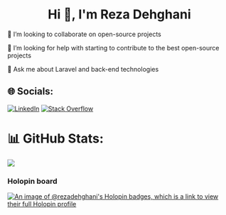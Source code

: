 <h1 align="center">Hi 👋, I'm Reza Dehghani</h1>

<!--
**hirezadehghani/hirezadehghani** is a ✨ _special_ ✨ repository because its `README.md` (this file) appears on your GitHub profile.
- 🔭 I’m currently working on ...
Thanks for visiting my Github profile, I love to solve world problems with programming. I am working hard on software engineering methodologies and software modeling.
-->
<!--
 🌱 I’m currently learning Laravel, 
 [![](https://visitcount.itsvg.in/api?id=hirezadehghani&label=Profile%20Views&color=2&icon=0&pretty=true)](https://visitcount.itsvg.in)
 -->
 
 👯 I’m looking to collaborate on open-source projects
 
 🤔 I’m looking for help with starting to contribute to the best open-source projects
 
 💬 Ask me about Laravel and back-end technologies

<!--
 📫 How to reach me:
 
 My website: **https://hireza.ir**
 
 My email: **hello.dehghani@gmail.com**

<h3 align="center">Connect with me:</h3>
<p align="center">
<a href="https://www.linkedin.com/in/hi-reza-dehghani/" target="blank"><img align="center" src="https://raw.githubusercontent.com/rahuldkjain/github-profile-readme-generator/master/src/images/icons/Social/linked-in-alt.svg" alt="reza-dehghani" height="30" width="40" /></a>
</p>
-->
<!--
 😄 Pronouns: He
 
 ⚡ Fun fact: Every help to the world brings back to you

![Metrics](/github-metrics.svg)

# 💫 About Me:
🌱 I’m currently learning Laravel<br><br>👯 I’m looking to collaborate on open-source projects<br><br>🤔 I’m looking for help with starting to contribute to the best open-source projects<br><br>💬 Ask me about Laravel and back-end technologies<br><br>📫 How to reach me:<br><br>My website: https://hireza.ir<br><br>My email: reza@hireza.ir

-->

## 🌐 Socials:
[![LinkedIn](https://img.shields.io/badge/LinkedIn-%230077B5.svg?logo=linkedin&logoColor=white)](https://linkedin.com/in/hi-reza-dehghani) [![Stack Overflow](https://img.shields.io/badge/-Stackoverflow-FE7A16?logo=stack-overflow&logoColor=white)](https://stackoverflow.com/users/15791696) 

<!-- # 💻 Tech Stack:
![Laravel](https://img.shields.io/badge/laravel-%23FF2D20.svg?style=for-the-badge&logo=laravel&logoColor=white) ![JavaScript](https://img.shields.io/badge/javascript-%23323330.svg?style=for-the-badge&logo=javascript&logoColor=%23F7DF1E) ![MySQL](https://img.shields.io/badge/mysql-%2300000f.svg?style=for-the-badge&logo=mysql&logoColor=white) ![Nginx](https://img.shields.io/badge/nginx-%23009639.svg?style=for-the-badge&logo=nginx&logoColor=white) ![Docker](https://img.shields.io/badge/docker-%230db7ed.svg?style=for-the-badge&logo=docker&logoColor=white) ![LINUX](https://img.shields.io/badge/Linux-FCC624?style=for-the-badge&logo=linux&logoColor=black) ![GIT](https://img.shields.io/badge/Git-fc6d26?style=for-the-badge&logo=git&logoColor=white)
-->
# 📊 GitHub Stats:
![](https://github-readme-stats.vercel.app/api?username=hirezadehghani&theme=radical&hide_border=false&include_all_commits=false&count_private=false)<br/>
<!--
![](https://github-readme-streak-stats.herokuapp.com/?user=hirezadehghani&theme=radical&hide_border=false)<br/>
![](https://github-readme-stats.vercel.app/api/top-langs/?username=hirezadehghani&theme=radical&hide_border=false&include_all_commits=false&count_private=false&layout=compact)
-->
<!--
## 🏆 GitHub Trophies
![](https://github-profile-trophy.vercel.app/?username=hirezadehghani&theme=radical&no-frame=false&no-bg=true&margin-w=4)
### 🔝 Top Contributed Repo
![](https://github-contributor-stats.vercel.app/api?username=hirezadehghani&limit=5&theme=dark&combine_all_yearly_contributions=true)
-->

<!--
### ✍️ Random Dev Quote
![](https://quotes-github-readme.vercel.app/api?type=horizontal&theme=radical)

### 😂 Random Dev Meme
<img src='https://randommeme-five.vercel.app/' style="height: 400px;"/>
-->

<!-- Proudly created with GPRM ( https://gprm.itsvg.in ) -->
### Holopin board
[![An image of @rezadehghani's Holopin badges, which is a link to view their full Holopin profile](https://holopin.me/rezadehghani)](https://holopin.io/@rezadehghani)
